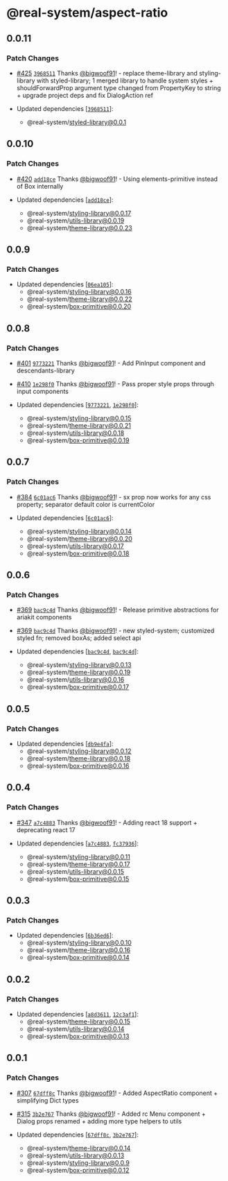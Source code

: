 # @real-system/aspect-ratio

## 0.0.11

### Patch Changes

- [#425](https://github.com/bigwoof91/real-system/pull/425) [`3968511`](https://github.com/bigwoof91/real-system/commit/3968511d5fc4c85caa3894ff2037b905127bd329) Thanks [@bigwoof91](https://github.com/bigwoof91)! - replace theme-library and styling-library with styled-library; 1 merged library to handle system styles + shouldForwardProp argument type changed from PropertyKey to string + upgrade project deps and fix DialogAction ref

- Updated dependencies [[`3968511`](https://github.com/bigwoof91/real-system/commit/3968511d5fc4c85caa3894ff2037b905127bd329)]:
  - @real-system/styled-library@0.0.1

## 0.0.10

### Patch Changes

- [#420](https://github.com/bigwoof91/real-system/pull/420) [`add18ce`](https://github.com/bigwoof91/real-system/commit/add18cec71b88b565f0506e06c62cdcb2a03c613) Thanks [@bigwoof91](https://github.com/bigwoof91)! - Using elements-primitive instead of Box internally

- Updated dependencies [[`add18ce`](https://github.com/bigwoof91/real-system/commit/add18cec71b88b565f0506e06c62cdcb2a03c613)]:
  - @real-system/styling-library@0.0.17
  - @real-system/utils-library@0.0.19
  - @real-system/theme-library@0.0.23

## 0.0.9

### Patch Changes

- Updated dependencies [[`06ea105`](https://github.com/bigwoof91/real-system/commit/06ea10530898cc2b7ffe57b85d127aaea54b093e)]:
  - @real-system/styling-library@0.0.16
  - @real-system/theme-library@0.0.22
  - @real-system/box-primitive@0.0.20

## 0.0.8

### Patch Changes

- [#401](https://github.com/bigwoof91/real-system/pull/401) [`9773221`](https://github.com/bigwoof91/real-system/commit/977322190f7d7d2f8f4c9b73d59e92535fe4dbd6) Thanks [@bigwoof91](https://github.com/bigwoof91)! - Add PinInput component and descendants-library

* [#410](https://github.com/bigwoof91/real-system/pull/410) [`1e298f0`](https://github.com/bigwoof91/real-system/commit/1e298f03f2527f3a28aa1acb451085e4973c3d03) Thanks [@bigwoof91](https://github.com/bigwoof91)! - Pass proper style props through input components

* Updated dependencies [[`9773221`](https://github.com/bigwoof91/real-system/commit/977322190f7d7d2f8f4c9b73d59e92535fe4dbd6), [`1e298f0`](https://github.com/bigwoof91/real-system/commit/1e298f03f2527f3a28aa1acb451085e4973c3d03)]:
  - @real-system/styling-library@0.0.15
  - @real-system/theme-library@0.0.21
  - @real-system/utils-library@0.0.18
  - @real-system/box-primitive@0.0.19

## 0.0.7

### Patch Changes

- [#384](https://github.com/bigwoof91/real-system/pull/384) [`6c01ac6`](https://github.com/bigwoof91/real-system/commit/6c01ac63c7e88bdb724039e44c58fbfb84f2a184) Thanks [@bigwoof91](https://github.com/bigwoof91)! - sx prop now works for any css property; separator default color is currentColor

- Updated dependencies [[`6c01ac6`](https://github.com/bigwoof91/real-system/commit/6c01ac63c7e88bdb724039e44c58fbfb84f2a184)]:
  - @real-system/styling-library@0.0.14
  - @real-system/theme-library@0.0.20
  - @real-system/utils-library@0.0.17
  - @real-system/box-primitive@0.0.18

## 0.0.6

### Patch Changes

- [#369](https://github.com/bigwoof91/real-system/pull/369) [`bac9c4d`](https://github.com/bigwoof91/real-system/commit/bac9c4d801b7f24e8a3a1770b613151c30d31d74) Thanks [@bigwoof91](https://github.com/bigwoof91)! - Release primitive abstractions for ariakit components

* [#369](https://github.com/bigwoof91/real-system/pull/369) [`bac9c4d`](https://github.com/bigwoof91/real-system/commit/bac9c4d801b7f24e8a3a1770b613151c30d31d74) Thanks [@bigwoof91](https://github.com/bigwoof91)! - new styled-system; customized styled fn; removed boxAs; added select api

* Updated dependencies [[`bac9c4d`](https://github.com/bigwoof91/real-system/commit/bac9c4d801b7f24e8a3a1770b613151c30d31d74), [`bac9c4d`](https://github.com/bigwoof91/real-system/commit/bac9c4d801b7f24e8a3a1770b613151c30d31d74)]:
  - @real-system/styling-library@0.0.13
  - @real-system/theme-library@0.0.19
  - @real-system/utils-library@0.0.16
  - @real-system/box-primitive@0.0.17

## 0.0.5

### Patch Changes

- Updated dependencies [[`db9e4fa`](https://github.com/bigwoof91/real-system/commit/db9e4fad4f0ee9af44a29bd503f240046dba08cf)]:
  - @real-system/styling-library@0.0.12
  - @real-system/theme-library@0.0.18
  - @real-system/box-primitive@0.0.16

## 0.0.4

### Patch Changes

- [#347](https://github.com/bigwoof91/real-system/pull/347) [`a7c4883`](https://github.com/bigwoof91/real-system/commit/a7c4883510c36bac1d24f2c6e11ebc8caed191a5) Thanks [@bigwoof91](https://github.com/bigwoof91)! - Adding react 18 support + deprecating react 17

- Updated dependencies [[`a7c4883`](https://github.com/bigwoof91/real-system/commit/a7c4883510c36bac1d24f2c6e11ebc8caed191a5), [`fc37936`](https://github.com/bigwoof91/real-system/commit/fc379360ae68cccbe5a2f7d71c4f5a1d37e2d803)]:
  - @real-system/styling-library@0.0.11
  - @real-system/theme-library@0.0.17
  - @real-system/utils-library@0.0.15
  - @real-system/box-primitive@0.0.15

## 0.0.3

### Patch Changes

- Updated dependencies [[`6b36ed6`](https://github.com/bigwoof91/real-system/commit/6b36ed6db1213a10ea0e716a5cec86670624b5d9)]:
  - @real-system/styling-library@0.0.10
  - @real-system/theme-library@0.0.16
  - @real-system/box-primitive@0.0.14

## 0.0.2

### Patch Changes

- Updated dependencies [[`a8d3611`](https://github.com/bigwoof91/real-system/commit/a8d3611d535360b5ede54b20a308306a6d548ca9), [`12c3af1`](https://github.com/bigwoof91/real-system/commit/12c3af18e0088a13eb21acf8aa91ff59e119b33b)]:
  - @real-system/theme-library@0.0.15
  - @real-system/utils-library@0.0.14
  - @real-system/box-primitive@0.0.13

## 0.0.1

### Patch Changes

- [#307](https://github.com/bigwoof91/real-system/pull/307) [`67dff8c`](https://github.com/bigwoof91/real-system/commit/67dff8cb26e7b14d133aa181abe35d3e50320114) Thanks [@bigwoof91](https://github.com/bigwoof91)! - Added AspectRatio component + simplifying Dict types

* [#315](https://github.com/bigwoof91/real-system/pull/315) [`3b2e767`](https://github.com/bigwoof91/real-system/commit/3b2e767da36cc57b9450a7b40c4418c2d32d141d) Thanks [@bigwoof91](https://github.com/bigwoof91)! - Added rc Menu component + Dialog props renamed + adding more type helpers to utils

* Updated dependencies [[`67dff8c`](https://github.com/bigwoof91/real-system/commit/67dff8cb26e7b14d133aa181abe35d3e50320114), [`3b2e767`](https://github.com/bigwoof91/real-system/commit/3b2e767da36cc57b9450a7b40c4418c2d32d141d)]:
  - @real-system/theme-library@0.0.14
  - @real-system/utils-library@0.0.13
  - @real-system/styling-library@0.0.9
  - @real-system/box-primitive@0.0.12
